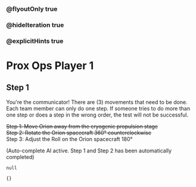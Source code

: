 ### @flyoutOnly true
### @hideIteration true
### @explicitHints true

# Prox Ops Player 1

## Step 1
You're the communicator! There are (3) movements that need to be done. Each team member can only do one step. If someone tries to do more than one step or does a step in the wrong order, the test will not be successful.

~~Step 1: Move Orion away from the cryogenic propulsion stage~~  
~~Step 2: Rotate the Orion spacecraft 360° counterclockwise~~  
Step 3: Adjust the Roll on the Orion spacecraft 180°  

(Auto-complete AI active. Step 1 and Step 2 has been automatically completed)

```ghost
null
```
```template
{}
```